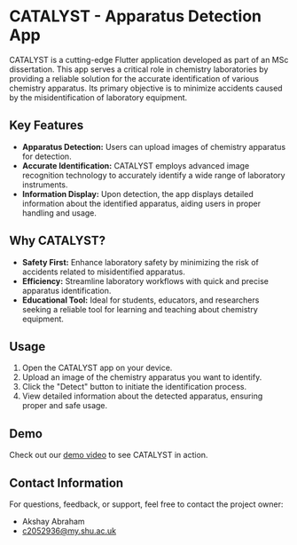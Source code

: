# CATALYST - Apparatus Detection App

CATALYST is a cutting-edge Flutter application developed as part of an MSc dissertation. This app serves a critical role in chemistry laboratories by providing a reliable solution for the accurate identification of various chemistry apparatus. Its primary objective is to minimize accidents caused by the misidentification of laboratory equipment.

## Key Features

- **Apparatus Detection:** Users can upload images of chemistry apparatus for detection.
- **Accurate Identification:** CATALYST employs advanced image recognition technology to accurately identify a wide range of laboratory instruments.
- **Information Display:** Upon detection, the app displays detailed information about the identified apparatus, aiding users in proper handling and usage.

## Why CATALYST?

- **Safety First:** Enhance laboratory safety by minimizing the risk of accidents related to misidentified apparatus.
- **Efficiency:** Streamline laboratory workflows with quick and precise apparatus identification.
- **Educational Tool:** Ideal for students, educators, and researchers seeking a reliable tool for learning and teaching about chemistry equipment.

## Usage

1. Open the CATALYST app on your device.
2. Upload an image of the chemistry apparatus you want to identify.
3. Click the "Detect" button to initiate the identification process.
4. View detailed information about the detected apparatus, ensuring proper and safe usage.


## Demo

Check out our [demo video](https://drive.google.com/file/d/1IfHWnU8Ng1FXuWQnsXwTZk-FMN3qrc1w/view?usp=sharing) to see CATALYST in action.


## Contact Information

For questions, feedback, or support, feel free to contact the project owner:

- Akshay Abraham
- c2052936@my.shu.ac.uk

